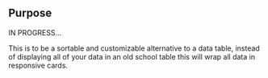 ## Purpose

IN PROGRESS...

This is to be a sortable and customizable alternative to a data table, instead of
displaying all of your data in an old school table this will wrap all data in responsive cards.
